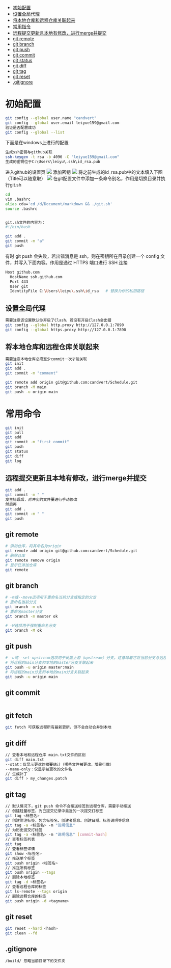- [初始配置](#初始配置)
- [设置全局代理](#设置全局代理)
- [将本地仓库和远程仓库关联起来](#将本地仓库和远程仓库关联起来)
- [常用指令](#常用指令)
- [远程提交更新且本地有修改，进行merge并提交](#远程提交更新且本地有修改，进行merge并提交)
- [git remote](#git%20remote)
- [git branch](#git%20branch)
- [git push](#git%20push)
- [git commit](#git%20commit)
- [git status](#git%20status)
- [git diff](#git%20diff)
- [git tag](#git%20tag)
- [git reset](#git%20reset)
- [.gitignore](#.gitignore)

# 初始配置
```sh
git config --global user.name "candvert"
git config --global user.email leiyue159@gmail.com
验证是否配置成功
git config --global --list
```

下面是在windows上进行的配置
```sh
生成ssh密钥与github关联
ssh-keygen -t rsa -b 4096 -C "leiyue159@gmail.com"
生成的密钥位于C:\Users\leiyu\.ssh\id_rsa.pub
```
进入github的设置页
![](/images/git_01.png)
添加密钥
![](/images/git_02.png)
将之前生成的id_rsa.pub中的文本填入下图（Title可以随意取）
![](/images/git_03.png)
在git配置文件中添加一条命令别名，作用是切换目录并执行git.sh
```sh
cd
vim .bashrc
alias cda='cd /d/Document/markdown && ./git.sh'
source .bashrc


git.sh文件的内容为：
#!/bin/bash

git add .
git commit -m "a"
git push
```
有时 git push 会失败，若出错消息是 ssh，则在密钥所在目录创建一个 config 文件，并写入下面内容。作用是通过 HTTPS 端口进行 SSH 连接
```sh
Host github.com
  HostName ssh.github.com
  Port 443
  User git
  IdentityFile C:\Users\leiyu\.ssh\id_rsa   # 替换为你的私钥路径
```
## 设置全局代理
```sh
需要注意该设置默认你开启了Clash，若没有开启Clash会出错
git config --global http.proxy http://127.0.0.1:7890
git config --global https.proxy http://127.0.0.1:7890
```
## 将本地仓库和远程仓库关联起来
```sh
需要注意本地仓库必须至少commit一次才能关联
git init
git add .
git commit -m "comment"

git remote add origin git@github.com:candvert/Schedule.git
git branch -M main
git push -u origin main
```
# 常用命令
```sh
git init
git pull
git add
git commit -m "first commit"
git push
git status
git diff
git log
```
## 远程提交更新且本地有修改，进行merge并提交
```sh
git add .
git commit -m " "
发生错误后，对冲突的文件要进行手动修改
然后再
git add .
git commit -m " "
git push
```
## git remote
```sh
# 添加仓库，将其命名为origin
git remote add origin git@github.com:candvert/Schedule.git
# 删除仓库
git remote remove origin
# 显示已添加仓库
git remote
```
## git branch
```sh
# -m或--move选项用于重命名当前分支或指定的分支
# 重命名当前分支
git branch -m ok
# 重命名master分支
git branch -m master ok

# -M选项用于强制重命名分支
git branch -M ok
```
## git push
```sh
# -u或--set-upstream选项用于设置上游（upstream）分支。这意味着它将当前分支与远程分支关联，使得未来的git pull和git push命令可以省略远程和分支名称
# 将远程的main分支和本地的master分支关联起来
git push -u origin master:main
# 将远程的main分支和本地的main分支关联起来
git push -u origin main
```
## git commit
```sh

```
## git fetch
```sh
git fetch 可获取远程所有最新更新，但不会自动合并到本地
```
## git diff
```sh
// 查看本地和远程仓库 main.txt文件的区别
git diff main.txt
--stat：仅显示更改的​​摘要统计​​（哪些文件被更改，增删行数）
--name-only：仅显示​​被更改的文件名​​
// 生成补丁
git diff > my_changes.patch
```
## git tag
```sh
// 默认情况下，git push 命令不会推送标签到远程仓库，需要手动推送
// 创建轻量标签，为已提交记录中最近的一次提交打标签
git tag <标签名>
// 创建附注标签，包含标签名、创建者信息、创建日期、标签说明等信息
git tag -a <标签名> -m "说明信息"
// ​​为历史提交打标签
git tag -a <标签名> -m "说明信息" [commit-hash]
// 查看标签列表​
git tag
// 查看标签详情
git show <标签名>
// 推送单个标签
git push origin <标签名>
// 推送所有标签​​
git push origin --tags
// 删除本地标签
git tag -d <标签名>
// 查看远程仓库的标签
git ls-remote --tags origin
// 删除远程仓库的标签
git push origin -d <tagname>
```
## git reset
```sh
git reset --hard <hash>
git clean --fd
```
## .gitignore
```sh
/build/ 忽略当前目录下的文件夹
```
